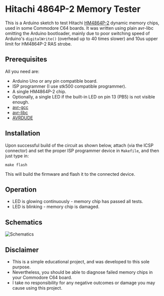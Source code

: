 # Hitachi 4864P-2 Memory Tester

This is a Arduino sketch to test Hitachi [HM4864P-2](https://www.datasheets360.com/part/detail/hm4864p-2/2844863174925753224/) dynamic memory chips, used in some Commodore C64 boards. It was written using plain avr-libc omitting the Arduino bootloader, mainly due to poor switching speed of Arduino's ```digitalWrite()``` (overhead up to 40 times slower) and 10us upper limit for HM4864P-2 RAS strobe. 

## Prerequisites

All you need are:

* Arduino Uno or any pin compatible board.
* ISP programmer (I use stk500 compatible programmer).
* A single HM4864P-2 chip. 
* Optionally, a single LED if the built-in LED on pin 13 (PB5) is not visible enough.
* [avr-gcc](https://gcc.gnu.org/wiki/avr-gcc)
* [avr-libc](https://www.nongnu.org/avr-libc/)
* [AVRDUDE](https://www.nongnu.org/avrdude/)

## Installation

Upon successful build of the circuit as shown below, attach (via the ICSP connector) and set the proper ISP programmer device in ```Makefile```, and then just type in:

```make flash```

This will build the firmware and flash it to the connected device. 

## Operation

* LED is glowing continuously - memory chip has passed all tests.
* LED is blinking - memory chip is damaged.

## Schematics

![Schematics](./4864P-tester_bb.svg)

## Disclaimer

* This is a simple educational project, and was developed to this sole purpose.
* Nevertheless, you should be able to diagnose failed memory chips in your Commodore C64 board.
* I take no responsibility for any negative outcomes or damage you may cause using this project.

